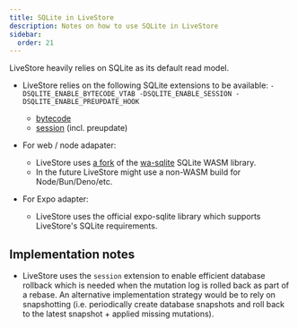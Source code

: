 ```yaml
---
title: SQLite in LiveStore
description: Notes on how to use SQLite in LiveStore
sidebar:
  order: 21
---
```


LiveStore heavily relies on SQLite as its default read model.

- LiveStore relies on the following SQLite extensions to be available: `-DSQLITE_ENABLE_BYTECODE_VTAB -DSQLITE_ENABLE_SESSION -DSQLITE_ENABLE_PREUPDATE_HOOK`
  - [bytecode](https://www.sqlite.org/bytecodevtab.html)
  - [session](https://www.sqlite.org/sessionintro.html) (incl. preupdate)

- For web / node adapater:
  - LiveStore uses [a fork](https://github.com/livestorejs/wa-sqlite) of the [wa-sqlite](https://github.com/rhashimoto/wa-sqlite) SQLite WASM library.
  - In the future LiveStore might use a non-WASM build for Node/Bun/Deno/etc.
- For Expo adapter:
  - LiveStore uses the official expo-sqlite library which supports LiveStore's SQLite requirements.

## Implementation notes

- LiveStore uses the `session` extension to enable efficient database rollback which is needed when the mutation log is rolled back as part of a rebase. An alternative implementation strategy would be to rely on snapshotting (i.e. periodically create database snapshots and roll back to the latest snapshot + applied missing mutations).
